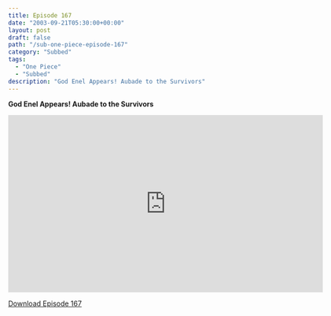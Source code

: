 ```yaml
---
title: Episode 167
date: "2003-09-21T05:30:00+00:00"
layout: post
draft: false
path: "/sub-one-piece-episode-167"
category: "Subbed"
tags:
  - "One Piece"
  - "Subbed"
description: "God Enel Appears! Aubade to the Survivors"
---
```


**God Enel Appears! Aubade to the Survivors**

<iframe width="640" height="360" src="https://www.rapidvideo.com/e/FXQEE2ZRB7" frameborder="0" marginwidth=0 marginheight=0 scrolling=no allowfullscreen></iframe>

<a href="http://ouo.io/qs/eCodkFEQ?s=https://rapidvid.to/d/https://www.rapidvideo.com/e/FXQEE2ZRB7">Download Episode 167</a>
